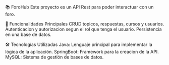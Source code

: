 📚 ForoHub
Este proyecto es un API Rest para poder interactuar con un foro.

🚀 Funcionalidades Principales
CRUD topicos, respuestas, cursos y usuarios.
Autenticacion y autorizacion segun el rol que tenga el usuario.
Persistencia en una base de datos.

🛠️ Tecnologías Utilizadas
Java: Lenguaje principal para implementar la lógica de la aplicación.
SpringBoot: Framework para la creacion de la API.
MySQL: Sistema de gestión de bases de datos.

